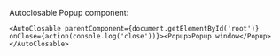 Autoclosable Popup component:

	<AutoClosable parentComponent={document.getElementById('root')} onClose={action(console.log('close'))}><Popup>Popup window</Popup></AutoClosable>
